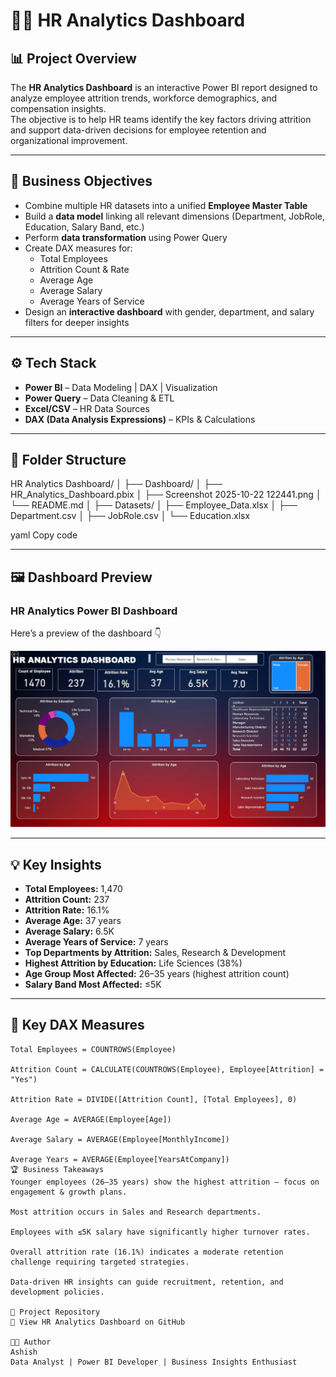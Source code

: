 # 🧑‍💼 HR Analytics Dashboard  

## 📊 Project Overview  
The **HR Analytics Dashboard** is an interactive Power BI report designed to analyze employee attrition trends, workforce demographics, and compensation insights.  
The objective is to help HR teams identify the key factors driving attrition and support data-driven decisions for employee retention and organizational improvement.

---

## 🧠 Business Objectives  
- Combine multiple HR datasets into a unified **Employee Master Table**  
- Build a **data model** linking all relevant dimensions (Department, JobRole, Education, Salary Band, etc.)  
- Perform **data transformation** using Power Query  
- Create DAX measures for:  
  - Total Employees  
  - Attrition Count & Rate  
  - Average Age  
  - Average Salary  
  - Average Years of Service  
- Design an **interactive dashboard** with gender, department, and salary filters for deeper insights  

---

## ⚙️ Tech Stack  
- **Power BI** – Data Modeling | DAX | Visualization  
- **Power Query** – Data Cleaning & ETL  
- **Excel/CSV** – HR Data Sources  
- **DAX (Data Analysis Expressions)** – KPIs & Calculations  

---

## 📁 Folder Structure  
HR Analytics Dashboard/
│
├── Dashboard/
│ ├── HR_Analytics_Dashboard.pbix
│ ├── Screenshot 2025-10-22 122441.png
│ └── README.md
│
├── Datasets/
│ ├── Employee_Data.xlsx
│ ├── Department.csv
│ ├── JobRole.csv
│ └── Education.xlsx

yaml
Copy code

---

## 🖼️ Dashboard Preview  

### HR Analytics Power BI Dashboard  

Here’s a preview of the dashboard 👇  

![Dashboard Preview](https://github.com/ashish78566/PowerBi_DashBoard/blob/main/HR%20Analystics%20Dashboard/DashBoard/Screenshot%202025-10-22%20122441.png)

---

## 💡 Key Insights  
- **Total Employees:** 1,470  
- **Attrition Count:** 237  
- **Attrition Rate:** 16.1%  
- **Average Age:** 37 years  
- **Average Salary:** 6.5K  
- **Average Years of Service:** 7 years  
- **Top Departments by Attrition:** Sales, Research & Development  
- **Highest Attrition by Education:** Life Sciences (38%)  
- **Age Group Most Affected:** 26–35 years (highest attrition count)  
- **Salary Band Most Affected:** ≤5K  

---

## 🧩 Key DAX Measures  
```DAX
Total Employees = COUNTROWS(Employee)

Attrition Count = CALCULATE(COUNTROWS(Employee), Employee[Attrition] = "Yes")

Attrition Rate = DIVIDE([Attrition Count], [Total Employees], 0)

Average Age = AVERAGE(Employee[Age])

Average Salary = AVERAGE(Employee[MonthlyIncome])

Average Years = AVERAGE(Employee[YearsAtCompany])
🏆 Business Takeaways
Younger employees (26–35 years) show the highest attrition — focus on engagement & growth plans.

Most attrition occurs in Sales and Research departments.

Employees with ≤5K salary have significantly higher turnover rates.

Overall attrition rate (16.1%) indicates a moderate retention challenge requiring targeted strategies.

Data-driven HR insights can guide recruitment, retention, and development policies.

🔗 Project Repository
📁 View HR Analytics Dashboard on GitHub

👨‍💻 Author
Ashish
Data Analyst | Power BI Developer | Business Insights Enthusiast
